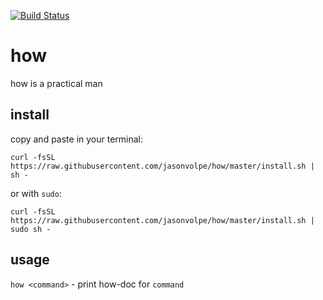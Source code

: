 [![Build Status](https://travis-ci.org/jasonvolpe/how.svg?branch=master)](https://travis-ci.org/jasonvolpe/how)

# how
how is a practical man

## install
copy and paste in your terminal:

`curl -fsSL https://raw.githubusercontent.com/jasonvolpe/how/master/install.sh | sh -`

or with `sudo`:

`curl -fsSL https://raw.githubusercontent.com/jasonvolpe/how/master/install.sh | sudo sh -`

## usage
`how <command>` - print how-doc for `command`
